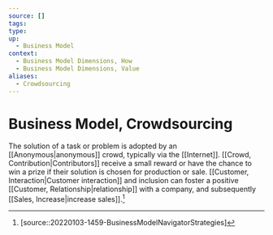 ```yaml
---
source: []
tags: 
type:
up:
  - Business Model
context:
  - Business Model Dimensions, How
  - Business Model Dimensions, Value
aliases:
  - Crowdsourcing
---
```


# Business Model, Crowdsourcing

The solution of a task or problem is adopted by an [[Anonymous|anonymous]] crowd, typically via the [[Internet]]. [[Crowd, Contribution|Contributors]] receive a small reward or have the chance to win a prize if their solution is chosen for production or sale. [[Customer, Interaction|Customer interaction]] and inclusion can foster a positive [[Customer, Relationship|relationship]] with a company, and subsequently [[Sales, Increase|increase sales]].[^1]

[^1]: [source::20220103-1459-BusinessModelNavigatorStrategies]
